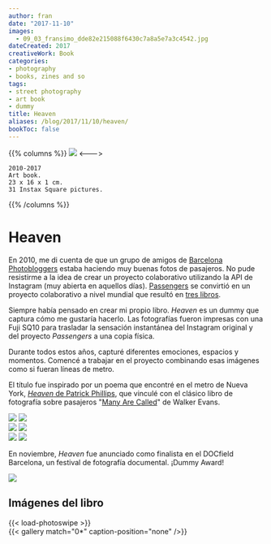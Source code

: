 ```yaml
---
author: fran
date: "2017-11-10"
images:
  - 09_03_fransimo_dde82e215088f6430c7a8a5e7a3c4542.jpg
dateCreated: 2017
creativeWork: Book
categories:
- photography
- books, zines and so
tags: 
- street photography 
- art book
- dummy
title: Heaven
aliases: /blog/2017/11/10/heaven/
bookToc: false
---
```

{{% columns %}}
![](09_03_fransimo_dde82e215088f6430c7a8a5e7a3c4542.jpg)
<--->
````
2010-2017
Art book.
23 x 16 x 1 cm.
31 Instax Square pictures.
````

{{% /columns %}}

# Heaven  


En 2010, me di cuenta de que un grupo de amigos de [Barcelona Photobloggers](https://barcelonaphotobloggers.org/) estaba haciendo muy buenas fotos de pasajeros. No pude resistirme a la idea de crear un proyecto colaborativo utilizando la API de Instagram (muy abierta en aquellos días). [Passengers](http://passengers-streetphotography.com/en/) se convirtió en un proyecto colaborativo a nivel mundial que resultó en [tres libros](https://www.lulu.com/spotlight/bcnph).  

Siempre había pensado en crear mi propio libro. *Heaven* es un dummy que captura cómo me gustaría hacerlo. Las fotografías fueron impresas con una Fuji SQ10 para trasladar la sensación instantánea del Instagram original y del proyecto *Passengers* a una copia física.  

Durante todos estos años, capturé diferentes emociones, espacios y momentos. Comencé a trabajar en el proyecto combinando esas imágenes como si fueran líneas de metro.  

El título fue inspirado por un poema que encontré en el metro de Nueva York, [_Heaven_ de Patrick Phillips](https://poetrysociety.org/poetry-in-motion/heaven), que vinculé con el clásico libro de fotografía sobre pasajeros "[Many Are Called](https://www.amazon.com/Many-Are-Called-Walker-Evans/dp/0300106173)" de Walker Evans.  

![](X1V16655-1.jpg) ![](X1V16656-1.jpg)  
![](X1V16657-1.jpg) ![](X1V16659-1.jpg)  
![](XT236668-1.jpg) ![](IMG_8122.jpg)  

En noviembre, *Heaven* fue anunciado como finalista en el DOCfield Barcelona, un festival de fotografía documental. ¡Dummy Award!  

![](heaven_finalist_2017_dummy_photobook_docfield_barcelona.jpeg)  

## Imágenes del libro  

{{< load-photoswipe >}}  
{{< gallery match="0*" caption-position="none" />}}  
